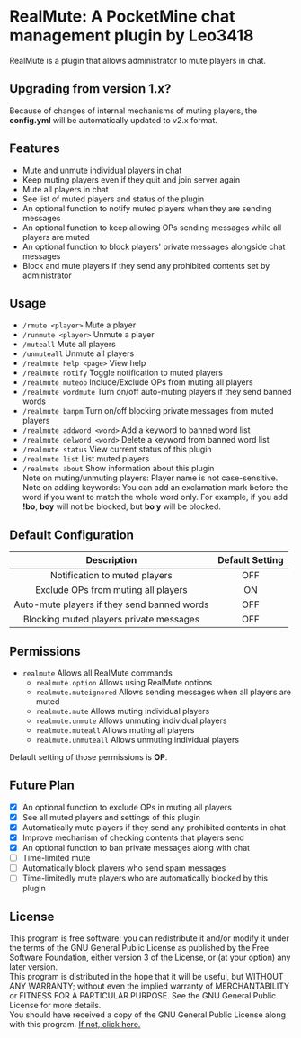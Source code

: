 # RealMute: A PocketMine chat management plugin by Leo3418
RealMute is a plugin that allows administrator to mute players in chat. 

## Upgrading from version 1.x?
Because of changes of internal mechanisms of muting players, the **config.yml** will be automatically updated to v2.x format.

## Features
* Mute and unmute individual players in chat
* Keep muting players even if they quit and join server again
* Mute all players in chat
* See list of muted players and status of the plugin
* An optional function to notify muted players when they are sending messages
* An optional function to keep allowing OPs sending messages while all players are muted
* An optional function to block players' private messages alongside chat messages
* Block and mute players if they send any prohibited contents set by administrator

## Usage
* `/rmute <player>` Mute a player
* `/runmute <player>` Unmute a player
* `/muteall` Mute all players
* `/unmuteall` Unmute all players
* `/realmute help <page>` View help
* `/realmute notify` Toggle notification to muted players
* `/realmute muteop` Include/Exclude OPs from muting all players
* `/realmute wordmute` Turn on/off auto-muting players if they send banned words
* `/realmute banpm` Turn on/off blocking private messages from muted players
* `/realmute addword <word>` Add a keyword to banned word list
* `/realmute delword <word>` Delete a keyword from banned word list
* `/realmute status` View current status of this plugin
* `/realmute list` List muted players
* `/realmute about` Show information about this plugin  
Note on muting/unmuting players: Player name is not case-sensitive.  
Note on adding keywords: You can add an exclamation mark before the word if you want to match the whole word only. For example, if you add **!bo**, **boy** will not be blocked, but **bo y** will be blocked.

## Default Configuration
| Description | Default Setting |
| :---: | :---: |
| Notification to muted players | OFF |
| Exclude OPs from muting all players | ON |
| Auto-mute players if they send banned words | OFF |
| Blocking muted players private messages | OFF |

## Permissions
* `realmute` Allows all RealMute commands
  * `realmute.option` Allows using RealMute options
  * `realmute.muteignored` Allows sending messages when all players are muted
  * `realmute.mute` Allows muting individual players
  * `realmute.unmute` Allows unmuting individual players
  * `realmute.muteall` Allows muting all players
  * `realmute.unmuteall` Allows unmuting individual players

Default setting of those permissions is **OP**.

## Future Plan
* [x] An optional function to exclude OPs in muting all players
* [x] See all muted players and settings of this plugin
* [x] Automatically mute players if they send any prohibited contents in chat
* [x] Improve mechanism of checking contents that players send
* [x] An optional function to ban private messages along with chat
* [ ] Time-limited mute
* [ ] Automatically block players who send spam messages
* [ ] Time-limitedly mute players who are automatically blocked by this plugin

## License
This program is free software: you can redistribute it and/or modify it under the terms of the GNU General Public License as published by the Free Software Foundation, either version 3 of the License, or (at your option) any later version.  
This program is distributed in the hope that it will be useful, but WITHOUT ANY WARRANTY; without even the implied warranty of MERCHANTABILITY or FITNESS FOR A PARTICULAR PURPOSE. See the GNU General Public License for more details.  
You should have received a copy of the GNU General Public License along with this program. [If not, click here.](http://www.gnu.org/licenses/)
